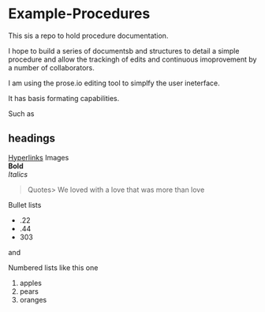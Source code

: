 # Example-Procedures

This sis a repo to hold procedure documentation.

I hope to build a series of documentsb and structures to detail a simple procedure and allow the trackingh of edits and continuous imoprovement by a number of collaborators.

I am using the prose.io editing tool to simplfy the user ineterface.

It has basis formating capabilities.

Such as 

## headings
[Hyperlinks](http://link.com/link.html "a link")
Images  
**Bold**  
_Italics_  
> Quotes> We loved with a love that was more than love

Bullet lists 
- .22
- .44
- 303

and

Numbered lists like this one
1. apples
2. pears
3. oranges



